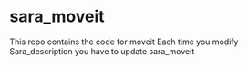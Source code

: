 # sara_moveit
This repo contains the code for moveit
Each time you modify Sara_description you have to update sara_moveit

